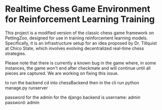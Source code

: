 # Realtime Chess Game Environment for Reinforcement Learning Training

This project is a modified version of the classic chess game framework on PettingZoo, designed for use in training reinforcement learning models. Specifically, it is an infrastructure setup for an idea proposed by Dr. Tillquist at Chico State, which involves evolving decentralized real-time chess strategies.

Please note that there is currently a known bug in the game where, in some instances, the game won't end after checkmate and will continue until all pieces are captured. We are working on fixing this issue.

to run the backend 
cd into chessBackend
then in the cli run python manage.py runserver


password for the admin for the django backend is 
username: admin 
password: admin  
